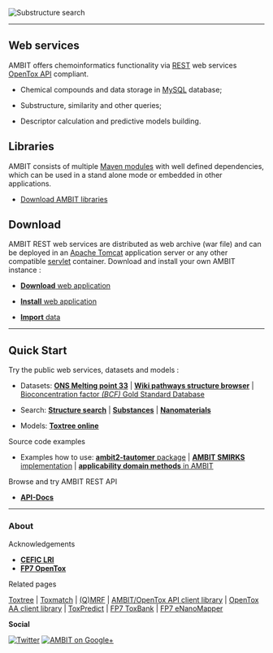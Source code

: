 

![Substructure search](images/screenshots/search_substructure_2.png "AMBIT Substructure search")

---

## Web services

AMBIT offers chemoinformatics functionality via [REST](rest.html) web services [OpenTox API](api.html) compliant. 

- Chemical compounds and data storage in [MySQL](http://mysql.com) database; 

- Substructure, similarity and other queries;

- Descriptor calculation and predictive models building.

## Libraries

AMBIT consists of multiple [Maven modules](http://maven.apache.org/) with well defined dependencies, which can be used in a stand alone mode or embedded in other applications.
   
- [Download AMBIT libraries](./download_ambitlibs.html)

## Download

AMBIT REST web services are distributed as web archive (war file) and can be deployed in an [Apache Tomcat](http://tomcat.apache.org/) application server or any other compatible [servlet](http://en.wikipedia.org/wiki/Java_Servlet) container. Download and install your own AMBIT instance :

-   [**Download** web application](./download_ambitrest.html)

-   [**Install** web application](./install_ambitrest.html)

-   [**Import** data](./install_ambitrest.html)

---

## Quick Start

Try the public web services, datasets and models : 

-   Datasets: [**ONS Melting point 33**](http://apps.ideaconsult.net:8080/data/ui/_dataset?dataset_uri=http%3A%2F%2Fapps.ideaconsult.net%3A8080%2Fdata%2Fdataset%2F45) | [**Wiki pathways structure browser**](http://ideaconsult.github.io/Toxtree.js) |  [Bioconcentration factor *(BCF)* Gold Standard Database](http://ambit.sourceforge.net/euras/)
     
-   Search: [**Structure search**](http://apps.ideaconsult.net:8080/data/ui/_search) | [**Substances**](http://apps.ideaconsult.net:8080/data/substances) | [**Nanomaterials**](http://apps.ideaconsult.net:8080/enanomapper/substances) 
   
-   Models: [**Toxtree online**](http://apps.ideaconsult.net:8080/data/ui/toxtree)

Source code examples

-   Examples how to use: [**ambit2-tautomer** package](https://github.com/ideaconsult/examples-ambit/tree/master/tautomers-example) | [**AMBIT SMIRKS** implementation](https://github.com/ideaconsult/examples-ambit/tree/master/smirks-example) | [**applicability domain methods** in AMBIT](https://github.com/ideaconsult/examples-ambit/tree/master/appdomain-example)

Browse and try AMBIT REST API

-   [**API-Docs**](http://ideaconsult.github.io/examples-ambit/apidocs/)	

---

### About

Acknowledgements

-   [**CEFIC LRI**](http://www.cefic-lri.org/lri-toolbox/ambit)
-   [**FP7 OpenTox**](http://opentox.org/)

Related pages

 [Toxtree](http://toxtree.sf.net/) | [Toxmatch](http://toxmatch.sf.net/) |  [(Q)MRF](http://qmrf.sf.net/) | 
 [AMBIT/OpenTox API client library](https://github.com/ideaconsult/opentox-cli) | [OpenTox AA client library](https://github.com/vedina/opentox-aa-cli) | 
 [ToxPredict](http://toxpredict.org) |
 [FP7 ToxBank](http://toxbank.net) | [FP7 eNanoMapper](http://enanomapper.net)

**Social**

[![Twitter](./images/twitter.png)](https://twitter.com/10705013)  [![AMBIT on Google+](./images/googleplus.png)](https://plus.google.com/116849658963631645389/posts)

